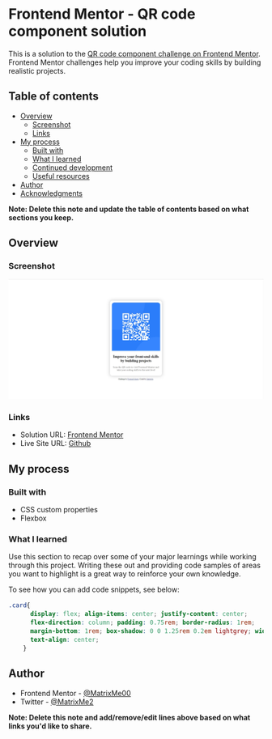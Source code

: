 # Frontend Mentor - QR code component solution

This is a solution to the [QR code component challenge on Frontend Mentor](https://www.frontendmentor.io/challenges/qr-code-component-iux_sIO_H). Frontend Mentor challenges help you improve your coding skills by building realistic projects. 

## Table of contents

- [Overview](#overview)
  - [Screenshot](#screenshot)
  - [Links](#links)
- [My process](#my-process)
  - [Built with](#built-with)
  - [What I learned](#what-i-learned)
  - [Continued development](#continued-development)
  - [Useful resources](#useful-resources)
- [Author](#author)
- [Acknowledgments](#acknowledgments)

**Note: Delete this note and update the table of contents based on what sections you keep.**

## Overview

### Screenshot

![](./screenshot.jpg)

### Links

- Solution URL: [Frontend Mentor](https://www.frontendmentor.io/solutions/qr-code-card-O5k9sJLYvv)
- Live Site URL: [Github](https://matrixme00.github.io./FrontendMentor/cards/qrcode/)

## My process

### Built with

- CSS custom properties
- Flexbox

### What I learned

Use this section to recap over some of your major learnings while working through this project. Writing these out and providing code samples of areas you want to highlight is a great way to reinforce your own knowledge.

To see how you can add code snippets, see below:

```css
.card{
      display: flex; align-items: center; justify-content: center;
      flex-direction: column; padding: 0.75rem; border-radius: 1rem;
      margin-bottom: 1rem; box-shadow: 0 0 1.25rem 0.2em lightgrey; width: fit-content;
      text-align: center;
    }
```

## Author

- Frontend Mentor - [@MatrixMe00](https://www.frontendmentor.io/profile/matrixme00)
- Twitter - [@MatrixMe2](https://www.twitter.com/matrixme2)

**Note: Delete this note and add/remove/edit lines above based on what links you'd like to share.**
